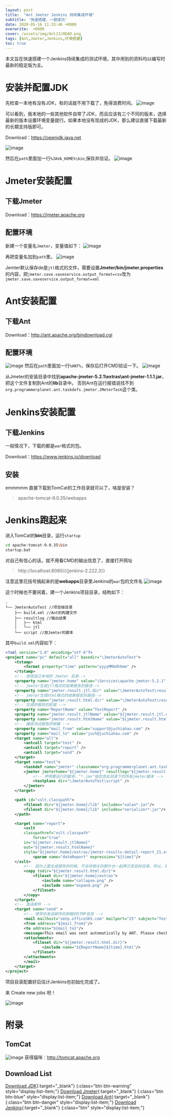 ```yaml
---
layout: post
title:  "Ant Jmeter Jenkins 持续集成环境"
subtitle: '快速搭建，一趟成功'
date: 2020-05-16 11:33:46 +0800
overwrite:  +0800
cover: /assets/img/AntJJ/HEAD.png
tags: [Ant,Jmeter,Jenkins,环境搭建]
toc: true
---
```


本文旨在快速搭建一个Jenkins持续集成的测试环境，其中用到的资料均以编写时最新的稳定版为主。

<!--excerpt-->

# 安装并配置JDK

先检查一本地有没有JDK，有的话就不用下载了，免得浪费时间。
![image](/assets/img/AntJJ/2020-05-16_0003.png)

可以看到，我本地的一些其他软件自带了JDK，而且应该有三个不同的版本，选择最新的版本设置环境变量就行。如果本地没有现成的JDK，那么建议直接下载最新的长期支持版即可。

Download：<https://openjdk.java.net>

![image](/assets/img/AntJJ/2020-05-16_0004.png)

然后在`path`里面加一行`%JAVA_HOME%\bin`,保存并验证。
![image](/assets/img/AntJJ/2020-05-16_0005.png)

# Jmeter安装配置

## 下载Jmeter 

Download：<https://jmeter.apache.org>

## 配置环境

新建一个变量名`Jmeter`，变量值如下：
![image](/assets/img/AntJJ/2020-05-16_0008.png)

再把变量名加到`path`里。
![image](/assets/img/AntJJ/2020-05-16_0009.png)

Jemter默认保存de是`jtl`格式的文件，需要设置**Jmeter/bin/jmeter.properties**的内容，把`jmeter.save.saveservice.output_format=csv`改为`jmeter.save.saveservice.output_format=xml`

# Ant安装配置
## 下载Ant

Download：<http://ant.apache.org/bindownload.cgi>

## 配置环境
![image](/assets/img/AntJJ/2020-05-16_0011.png)
然后在`path`里面加一行`%ANT%`，保存后打开CMD验证一下。
![image](/assets/img/AntJJ/2020-05-16_0013.png)

从Jmeter的安装目录中找到**apache-jmeter-5.2.1\extras\ant-jmeter-1.1.1.jar**，把这个文件复制到Ant的**lib**目录中。
否则Ant在运行报错说找不到`org.programmerplanet.ant.taskdefs.jmeter.JMeterTask`这个类。

# Jenkins安装配置

## 下载Jenkins
一般情况下，下载的都是`war`格式的包。

Download：<https://www.jenkins.io/download>

## 安装

emmmmm 直接下载到TomCat的工作目录就可以了，啥是安装？

>apache-tomcat-9.0.35/webapps

# Jenkins跑起来

进入TomCat的**bin**目录，运行`startup`

```bash
cd apache-tomcat-9.0.35\bin
startup.bat
```
对自己有信心的话，就不用看CMD的输出信息了，直接打开网址

> http://localhost:8080/\{\{jenkins-2.222.3\}\}

注意这里花括号搞起来的是**webapps**目录里Jenkins的`war`包的文件名
![image](/assets/img/AntJJ/2020-05-16_0014.png)

这个时候也不要闲着，建一个Jenkins项目目录，结构如下：
```
.
└── JmeterAutoTest //项目根目录
    ├── build.xml //Ant的构建文件
    ├── resultlog //输出结果
    │   ├── html
    │   └── jtl
    └── script //放Jemter的脚本
```

其中`build.xml`内容如下：
```xml
<?xml version="1.0" encoding="utf-8"?>
<project name="pc" default="all" basedir="\JmeterAutoTest">
    <tstamp>
        <format property="time" pattern="yyyyMMddhhmm" />
    </tstamp>
    <!-- 改成自己本地的 Jmeter 目录-->
    <property name="jmeter.home" value="\Services\apache-jmeter-5.2.1" />
    <!-- jmeter生成jtl格式的结果报告的路径-->
    <property name="jmeter.result.jtl.dir" value="\JmeterAutoTest\resultlog\jtl" />
    <!-- jmeter生成html格式的结果报告的路径-->
    <property name="jmeter.result.html.dir" value="\JmeterAutoTest\resultlog\html" />
    <!-- 生成的报告的前缀 -->
    <property name="ReportName" value="TestReport" />
    <property name="jmeter.result.jtlName" value="${jmeter.result.jtl.dir}/${ReportName}${time}.jtl" />
    <property name="jmeter.result.htmlName" value="${jmeter.result.html.dir}/${ReportName}${time}.html" />
    <!-- 接收测试报告的邮箱 -->
    <property name="mail_from" value="support@juchiahau.com" />
    <property name="mail_to" value="juch@juchiahau.com" />
    <target name="all">
        <antcall target="test" />
        <antcall target="report" />
		<antcall target="send" />
    </target>
    <target name="test">
        <taskdef name="jmeter" classname="org.programmerplanet.ant.taskdefs.jmeter.JMeterTask" />
        <jmeter jmeterhome="${jmeter.home}" resultlog="${jmeter.result.jtlName}">
            <!-- 声明要运行的脚本。"*.jmx"指包含此目录下的所有jmeter脚本 -->
            <testplans dir="\JmeterAutoTest\script" />
        </jmeter>
    </target>

    <path id="xslt.classpath">
        <fileset dir="${jmeter.home}/lib" includes="xalan*.jar"/>
        <fileset dir="${jmeter.home}/lib" includes="serializer*.jar"/>
    </path>

    <target name="report">
        <xslt
	    classpathref="xslt.classpath"
            force="true"
	    in="${jmeter.result.jtlName}" 
	    out="${jmeter.result.htmlName}" 
	    style="${jmeter.home}/extras/jmeter-results-detail-report_21.xsl">
            <param name="dateReport" expression="${time}"/>
	</xslt>
        <!-- 因为上面生成报告的时候，不会将相关的图片也一起拷贝至目标目录，所以，需要手动拷贝 -->
        <copy todir="${jmeter.result.html.dir}">
            <fileset dir="${jmeter.home}/extras">
                <include name="collapse.png" />
                <include name="expand.png" />
            </fileset>
        </copy>
    </target>
    <!-- 发送邮件 -->
	<target name="send" >
        <!-- 填写你发送邮件的邮箱的STMP信息 -->
        <mail mailhost="smtp.office365.com" mailport="25" subject="Test Report!" messagemimetype="text/html" user="support@juchiahau.com" password="****************" >
        <from address="${mail_from}"/>
        <to address="${mail_to}"/>
        <message>This email was sent automatically by ANT. Please check the automation test report. Thank you!</message>
		<attachments> 
			<fileset dir="${jmeter.result.html.dir}">
				<include name="${ReportName}${time}.html"/>
			</fileset>
		</attachments>
		</mail>
    </target>
</project>
```

项目目录配置好后估计Jenkins也初始化完成了。

来 Create new jobs 吧！

![image](/assets/img/AntJJ/2020-05-16_0015.png)

# 附录

## TomCat

![image](/assets/img/AntJJ/tomcat.png)
获得猫咪：<http://tomcat.apache.org>

## Download List

[Download JDK](https://openjdk.java.net){:target="_blank"}
{:class="btn btn-warning" style="display:list-item;"}
[Download Jmeter](https://jmeter.apache.org){:target="_blank"}
{:class="btn btn-blue" style="display:list-item;"}
[Download Ant](http://ant.apache.org/bindownload.cgi){:target="_blank"}
{:class="btn btn-danger" style="display:list-item;"}
[Download Jenkins](https://www.jenkins.io/download){:target="_blank"}
{:class="btn" style="display:list-item;"}
